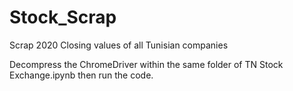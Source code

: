 # Stock_Scrap
Scrap 2020 Closing values of all Tunisian companies

Decompress the ChromeDriver within the same folder of TN Stock Exchange.ipynb then run the code.
